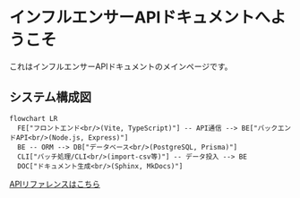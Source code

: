 # インフルエンサーAPIドキュメントへようこそ

これはインフルエンサーAPIドキュメントのメインページです。

## システム構成図

```mermaid
flowchart LR
  FE["フロントエンド<br/>(Vite, TypeScript)"] -- API通信 --> BE["バックエンドAPI<br/>(Node.js, Express)"]
  BE -- ORM --> DB["データベース<br/>(PostgreSQL, Prisma)"]
  CLI["バッチ処理/CLI<br/>(import-csv等)"] -- データ投入 --> BE
  DOC["ドキュメント生成<br/>(Sphinx, MkDocs)"]
```

[APIリファレンスはこちら](typedoc/)
